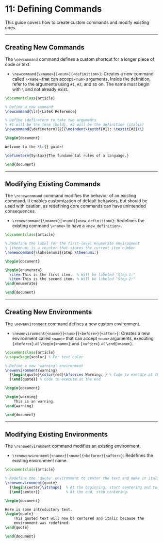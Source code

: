 # 11: Defining Commands

This guide covers how to create custom commands and modify existing ones. 

---

## Creating New Commands

The `\newcommand` command defines a custom shortcut for a longer piece of code or text.

- `\newcommand{\<name>}[<num>]{<definition>}`: Creates a new command called `\<name>` that can accept `<num>` arguments. Inside the definition, refer to the arguments using `#1`, `#2`, and so on. The name must begin with `\` and not already exist.

```latex
\documentclass{article}

% Define a new command
\newcommand{\lr}{LaTeX Reference}

% Define \defineterm to take two arguments
% #1 will be the term (bold), #2 will be the definition (italic)
\newcommand{\defineterm}[2]{\noindent\textbf{#1}: \textit{#2}\\}

\begin{document}

Welcome to the \lr{} guide!

\defineterm{Syntax}{The fundamental rules of a language.}

\end{document}
```

---

## Modifying Existing Commands

The `\renewcommand` command modifies the behavior of an existing command. It enables customization of default behaviors, but should be used with caution, as redefining core commands can have unintended consequences.

- `\renewcommand{\<name>}[<num>]{<new_definition>}`: Redefines the existing command `\<name>` to have a `<new_definition>`.

```latex
\documentclass{article}

% Redefine the label for the first-level enumerate environment
% \theenumi is a counter that stores the current item number
\renewcommand{\labelenumi}{Step \theenumi:}

\begin{document}

\begin{enumerate}
  \item This is the first item.  % Will be labeled "Step 1:"
  \item This is the second item. % Will be labeled "Step 2:"
\end{enumerate}

\end{document}
```

---

## Creating New Environments

The `\newenvironment` command defines a new custom environment.

- `\newenvironment{<name>}[<num>]{<before>}{<after>}`: Creates a new environment called `<name>` that can accept `<num>` arguments, executing `{<before>}` at `\begin{<name>}` and `{<after>}` at `\end{<name>}`.

```latex
\documentclass{article}
\usepackage{xcolor} % For text color

% Define a new 'warning' environment
\newenvironment{warning}
  {\begin{quote}\color{red}\bfseries Warning: } % Code to execute at the beginning
  {\end{quote}} % Code to execute at the end

\begin{document}

\begin{warning}
    This is an warning.
\end{warning}

\end{document}
```

---

## Modifying Existing Environments

The `\renewenvironment` command modifies an existing environment.

- `\renewenvironment{<name>}[<num>]{<before>}{<after>}`: Redefines the existing environment name.

```latex
\documentclass{article}

% Redefine the 'quote' environment to center the text and make it italic.
\renewenvironment{quote}
  {\begin{center}\itshape}  % At the beginning, start centering and turn on italics.
  {\end{center}}            % At the end, stop centering.

\begin{document}

Here is some introductory text.
\begin{quote}
    This quoted text will now be centered and italic because the
    environment was redefined.
\end{quote}

\end{document}
```
